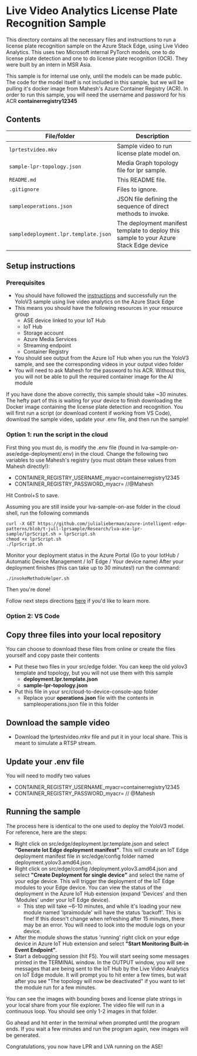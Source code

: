 # Live Video Analytics License Plate Recognition Sample

This directory contains all the necessary files and instructions to run a license plate recognition sample on the Azure Stack Edge, using Live Video Analytics. This uses two Microsoft internal PyTorch models, one to do license plate detection and one to do license plate recognition (OCR). They were built by an intern in MSR Asia.

This sample is for internal use only, until the models can be made public. The code for the model itself is not included in this sample, but we will be pulling it's docker image from Mahesh's Azure Container Registry (ACR). In order to run this sample, you will need the username and password for his ACR __containerregistry12345__

## Contents

| File/folder             | Description                                                   |
|-------------------------|---------------------------------------------------------------|
| `lprtestvideo.mkv`| Sample video to run license plate model on.                                                 |
| `sample-lpr-topology.json`            | Media Graph topology file for lpr sample.                        |
| `README.md`             | This README file.                                             |
| `.gitignore`             | Files to ignore.                                             |
| `sampleoperations.json`       | JSON file defining the sequence of direct methods to invoke.  |
| `sampledeployment.lpr.template.json`            | The deployment manifest template to deploy this sample to your Azure Stack Edge device                                         |

## Setup instructions

### Prerequisites

* You should have followed the [instructions](https://github.com/julialieberman/azure-intelligent-edge-patterns/blob/t-jull-lvasample/Research/lva-ase-sample/README.md) and successfully run the YoloV3 sample using live video analytics on the Azure Stack Edge
* This means you should have the following resources in your resource group
	* ASE device linked to your IoT Hub
	* IoT Hub
	* Storage account
	* Azure Media Services
	* Streaming endpoint
	* Container Registry
* You should see output from the Azure IoT Hub when you run the YoloV3 sample, and see the corresponding videos in your output video folder
* You will need to ask Mahesh for the password to his ACR. Without this, you will not be able to pull the required container image for the AI module

If you have done the above correctly, this sample should take ~30 minutes. The hefty part of this is waiting for your device to finish downloading the Docker image containing the license plate detection and recognition. You will first run a script (or download content if working from VS Code), download the sample video, update your .env file, and then run the sample! 

### Option 1: run the script in the cloud ###
First thing you must do, is modify the .env file (found in lva-sample-on-ase/edge-deployment/.env) in the cloud. Change the following two variables to use Mahesh's registry (you must obtain
these values from Mahesh directly!):
* CONTAINER_REGISTRY_USERNAME_myacr=containerregistry12345
* CONTAINER_REGISTRY_PASSWORD_myacr= //@Mahesh

Hit Control+S to save. 

Assuming you are still inside your lva-sample-on-ase folder in the cloud shell, run the following commands
```
curl -X GET https://github.com/julialieberman/azure-intelligent-edge-patterns/blob/t-jull-lprsample/Research/lva-ase-lpr-sample/lprScript.sh > lprScript.sh
chmod +x lprScript.sh
./lprScript.sh
```
Monitor your deployment status in the Azure Portal (Go to your IotHub / Automatic Device Management / IoT Edge / Your device name)
After your deployment finishes (this can take up to 30 minutes!) run the command:
```
./invokeMethodsHelper.sh
```
Then you're done! 

Follow next steps directions [here](https://github.com/julialieberman/azure-intelligent-edge-patterns/blob/t-jull-lvasample/Research/lva-ase-sample/src/setup/readme.md#next-steps) if you'd like to learn more.

### Option 2: VS Code ###
## Copy three files into your local repository

You can choose to download these files from online or create the files yourself and copy paste their contents

* Put these two files in your src/edge folder. You can keep the old yolov3 template and topology, but you will not use them with this sample
    * __deployment.lpr.template.json__ 
    * __sample-lpr-topology.json__
* Put this file in your src/cloud-to-device-console-app folder
    * Replace your __operations.json__ file with the contents in sampleoperations.json file in this folder

## Download the sample video
* Download the lprtestvideo.mkv file and put it in your local share. This is meant to simulate a RTSP stream.

## Update your .env file
You will need to modify two values
* CONTAINER_REGISTRY_USERNAME_myacr=containerregistry12345
* CONTAINER_REGISTRY_PASSWORD_myacr= // @Mahesh

## Running the sample

The process here is identical to the one used to deploy the YoloV3 model. For reference, here are the steps:

* Right click on src/edge/deployment.lpr.template.json and select **“Generate Iot Edge deployment manifest”**. This will create an IoT Edge deployment manifest file in src/edge/config folder named deployment.yolov3.amd64.json.
* Right click on src/edge/config /deployment.yolov3.amd64.json and select **"Create Deployment for single device"** and select the name of your edge device. This will trigger the deployment of the IoT Edge modules to your Edge device. You can view the status of the deployment in the Azure IoT Hub extension (expand 'Devices' and then 'Modules' under your IoT Edge device).
    * This step will take ~6-10 minutes, and while it's loading your new module named 'lpraimodule' will have the status 'backoff'. This is fine! If this doesn't change when refreshing after 15 minutes, there may be an error. You will need to look into the module logs on your device.
* After the module shows the status 'running' right click on your edge device in Azure IoT Hub extension and select **"Start Monitoring Built-in Event Endpoint"**.
* Start a debugging session (hit F5). You will start seeing some messages printed in the TERMINAL window. In the OUTPUT window, you will see messages that are being sent to the IoT Hub by the Live Video Analytics on IoT Edge module. It will prompt you to hit enter a few times, but wait after you see "The topology will now be deactivated" if you want to let the module run for a few minutes.

You can see the images with bounding boxes and license plate strings in your local share from your file explorer. The video file will run in a continuous loop. You should see only 1-2 images in that folder. 

Go ahead and hit enter in the terminal when prompted until the program ends. If you wait a few minutes and run the program again, new images will be generated. 

Congratulations, you now have LPR and LVA running on the ASE!